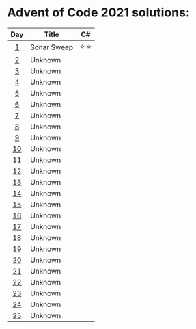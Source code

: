 # Advent of Code 2021 solutions:

| Day                                        | Title       | C#            |
|:------------------------------------------:| ----------- |:-------------:|
|  [1](https://adventofcode.com/2021/day/1)  | Sonar Sweep | :star: :star: |
|  [2](https://adventofcode.com/2021/day/2)  | Unknown     |               |
|  [3](https://adventofcode.com/2021/day/3)  | Unknown     |               |
|  [4](https://adventofcode.com/2021/day/4)  | Unknown     |               |
|  [5](https://adventofcode.com/2021/day/5)  | Unknown     |               |
|  [6](https://adventofcode.com/2021/day/6)  | Unknown     |               |
|  [7](https://adventofcode.com/2021/day/7)  | Unknown     |               |
|  [8](https://adventofcode.com/2021/day/8)  | Unknown     |               |
|  [9](https://adventofcode.com/2021/day/9)  | Unknown     |               |
| [10](https://adventofcode.com/2021/day/10) | Unknown     |               |
| [11](https://adventofcode.com/2021/day/11) | Unknown     |               |
| [12](https://adventofcode.com/2021/day/12) | Unknown     |               |
| [13](https://adventofcode.com/2021/day/13) | Unknown     |               |
| [14](https://adventofcode.com/2021/day/14) | Unknown     |               |
| [15](https://adventofcode.com/2021/day/15) | Unknown     |               |
| [16](https://adventofcode.com/2021/day/16) | Unknown     |               |
| [17](https://adventofcode.com/2021/day/17) | Unknown     |               |
| [18](https://adventofcode.com/2021/day/18) | Unknown     |               |
| [19](https://adventofcode.com/2021/day/19) | Unknown     |               |
| [20](https://adventofcode.com/2021/day/20) | Unknown     |               |
| [21](https://adventofcode.com/2021/day/21) | Unknown     |               |
| [22](https://adventofcode.com/2021/day/22) | Unknown     |               |
| [23](https://adventofcode.com/2021/day/23) | Unknown     |               |
| [24](https://adventofcode.com/2021/day/24) | Unknown     |               |
| [25](https://adventofcode.com/2021/day/25) | Unknown     |               |

